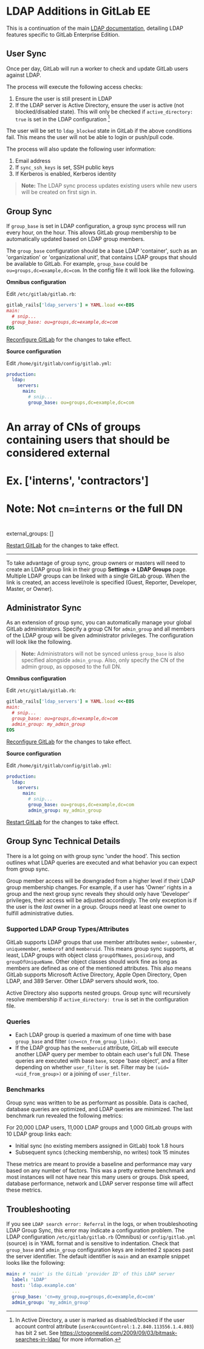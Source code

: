 # LDAP Additions in GitLab EE

This is a continuation of the main [LDAP documentation](ldap.md), detailing LDAP
features specific to GitLab Enterprise Edition.

## User Sync

Once per day, GitLab will run a worker to check and update GitLab
users against LDAP.

The process will execute the following access checks:

1. Ensure the user is still present in LDAP
1. If the LDAP server is Active Directory, ensure the user is active (not
   blocked/disabled state). This will only be checked if
   `active_directory: true` is set in the LDAP configuration [^1]

The user will be set to `ldap_blocked` state in GitLab if the above conditions
fail. This means the user will not be able to login or push/pull code.

The process will also update the following user information:

1. Email address
1. If `sync_ssh_keys` is set, SSH public keys
1. If Kerberos is enabled, Kerberos identity

> **Note:** The LDAP sync process updates existing users while new users will
  be created on first sign in.

## Group Sync

If `group_base` is set in LDAP configuration, a group sync process will run
every hour, on the hour. This allows GitLab group membership to be automatically
updated based on LDAP group members.

The `group_base` configuration should be a base LDAP 'container', such as an
'organization' or 'organizational unit', that contains LDAP groups that should
be available to GitLab. For example, `group_base` could be
`ou=groups,dc=example,dc=com`. In the config file it will look like the
following.

**Omnibus configuration**

Edit `/etc/gitlab/gitlab.rb`:

```ruby
gitlab_rails['ldap_servers'] = YAML.load <<-EOS
main:
  # snip...
  group_base: ou=groups,dc=example,dc=com
EOS
```

[Reconfigure GitLab][reconfigure] for the changes to take effect.

**Source configuration**

Edit `/home/git/gitlab/config/gitlab.yml`:

```yaml
production:
  ldap:
    servers:
      main:
        # snip...
        group_base: ou=groups,dc=example,dc=com
```
# An array of CNs of groups containing users that should be considered external
#
#   Ex. ['interns', 'contractors']
#
#   Note: Not `cn=interns` or the full DN
#
external_groups: []
  
[Restart GitLab][restart] for the changes to take effect.

---

To take advantage of group sync, group owners or masters will need to create an
LDAP group link in their group **Settings -> LDAP Groups** page. Multiple LDAP
groups can be linked with a single GitLab group. When the link is created, an
access level/role is specified (Guest, Reporter, Developer, Master, or Owner).

## Administrator Sync

As an extension of group sync, you can automatically manage your global GitLab
administrators. Specify a group CN for `admin_group` and all members of the
LDAP group will be given administrator privileges. The configuration will look
like the following.

> **Note:** Administrators will not be synced unless `group_base` is also
  specified alongside `admin_group`. Also, only specify the CN of the admin
  group, as opposed to the full DN.

**Omnibus configuration**

Edit `/etc/gitlab/gitlab.rb`:

```ruby
gitlab_rails['ldap_servers'] = YAML.load <<-EOS
main:
  # snip...
  group_base: ou=groups,dc=example,dc=com
  admin_group: my_admin_group
EOS
```

[Reconfigure GitLab][reconfigure] for the changes to take effect.

**Source configuration**

Edit `/home/git/gitlab/config/gitlab.yml`:

```yaml
production:
  ldap:
    servers:
      main:
        # snip...
        group_base: ou=groups,dc=example,dc=com
        admin_group: my_admin_group
```

[Restart GitLab][restart] for the changes to take effect.

## Group Sync Technical Details

There is a lot going on with group sync 'under the hood'. This section
outlines what LDAP queries are executed and what behavior you can expect
from group sync.

Group member access will be downgraded from a higher level if their LDAP group
membership changes. For example, if a user has 'Owner' rights in a group and the
next group sync reveals they should only have 'Developer' privileges, their
access will be adjusted accordingly. The only exception is if the user is the
*last* owner in a group. Groups need at least one owner to fulfill
administrative duties.

### Supported LDAP Group Types/Attributes

GitLab supports LDAP groups that use member attributes `member`, `submember`,
`uniquemember`, `memberof` and `memberuid`. This means group sync supports, at
least, LDAP groups with object class `groupOfNames`, `posixGroup`, and
`groupOfUniqueName`. Other object classes should work fine as long as members
are defined as one of the mentioned attributes. This also means GitLab supports
Microsoft Active Directory, Apple Open Directory, Open LDAP, and 389 Server.
Other LDAP servers should work, too.

Active Directory also supports nested groups. Group sync will recursively
resolve membership if `active_directory: true` is set in the configuration file.

### Queries

- Each LDAP group is queried a maximum of one time with base `group_base` and
  filter `(cn=<cn_from_group_link>)`.
- If the LDAP group has the `memberuid` attribute, GitLab will execute another
  LDAP query per member to obtain each user's full DN. These queries are
  executed with base `base`, scope 'base object', and a filter depending on
  whether `user_filter` is set. Filter may be `(uid=<uid_from_group>)` or a
  joining of `user_filter`.

### Benchmarks

Group sync was written to be as performant as possible. Data is cached, database
queries are optimized, and LDAP queries are minimized. The last benchmark run
revealed the following metrics:

For 20,000 LDAP users, 11,000 LDAP groups and 1,000 GitLab groups with 10
LDAP group links each:

- Initial sync (no existing members assigned in GitLab) took 1.8 hours
- Subsequent syncs (checking membership, no writes) took 15 minutes

These metrics are meant to provide a baseline and performance may vary based on
any number of factors. This was a pretty extreme benchmark and most instances will
not have near this many users or groups. Disk speed, database performance,
network and LDAP server response time will affect these metrics.

## Troubleshooting

If you see `LDAP search error: Referral` in the logs, or when troubleshooting
LDAP Group Sync, this error may indicate a configuration problem. The LDAP
configuration `/etc/gitlab/gitlab.rb` (Omnibus) or `config/gitlab.yml` (source)
is in YAML format and is sensitive to indentation. Check that `group_base` and
`admin_group` configuration keys are indented 2 spaces past the server
identifier. The default identifier is `main` and an example snippet looks like
the following:

```yaml
main: # 'main' is the GitLab 'provider ID' of this LDAP server
  label: 'LDAP'
  host: 'ldap.example.com'
  ...
  group_base: 'cn=my_group,ou=groups,dc=example,dc=com'
  admin_group: 'my_admin_group'
```

[reconfigure]: ../restart_gitlab.md#omnibus-gitlab-reconfigure
[restart]: ../restart_gitlab.md#installations-from-source

[^1]: In Active Directory, a user is marked as disabled/blocked if the user
      account control attribute (`userAccountControl:1.2.840.113556.1.4.803`)
      has bit 2 set. See https://ctogonewild.com/2009/09/03/bitmask-searches-in-ldap/
      for more information.
